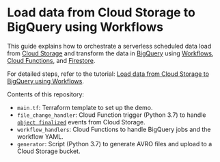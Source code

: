 # Load data from Cloud Storage to BigQuery using Workflows

This guide explains how to orchestrate a serverless scheduled data load from [Cloud Storage](https://cloud.google.com/storage) and transform the data in [BigQuery](https://cloud.google.com/bigquery) using [Workflows](https://cloud.google.com/workflows), [Cloud Functions](https://cloud.google.com/functions), and [Firestore](https://cloud.google.com/firestore).

For detailed steps, refer to the tutorial: [Load data from Cloud Storage to BigQuery using Workflows](https://cloud.google.com/workflows/docs/tutorials/load-data-from-cloud-storage-to-bigquery-using-workflows).

Contents of this repository:

* `main.tf`: Terraform template to set up the demo.
* `file_change_handler`: Cloud Function trigger (Python 3.7) to handle [`object finalized`](https://cloud.google.com/functions/docs/calling/storage#object_finalize) events from Cloud Storage.
* `workflow_handlers`: Cloud Functions to handle BigQuery jobs and the workflow YAML.
* `generator`: Script (Python 3.7) to generate AVRO files and upload to a Cloud Storage bucket.
